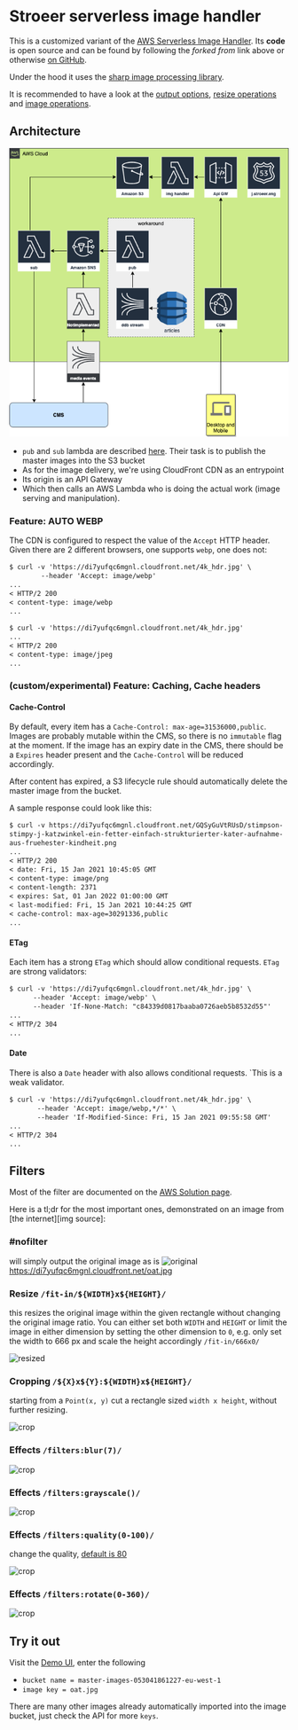 # Stroeer serverless image handler

This is a customized variant of the [AWS Serverless Image Handler].
Its **code** is open source and can be found by following the _forked from_ 
link above or otherwise [on GitHub][AWS Serverless Image Handler Repository].

Under the hood it uses the [sharp image processing library][sharp].

It is recommended to have a look at the [output options][output options], 
[resize operations][resize operations] and [image operations][image operations].

## Architecture

![architecture](arch.png)

* `pub` and `sub` lambda are described [here][peruggia]. Their task is to publish
  the master images into the S3 bucket
* As for the image delivery, we're using CloudFront CDN as an entrypoint
* Its origin is an API Gateway
* Which then calls an AWS Lambda who is doing the actual work (image serving and manipulation).

### Feature: AUTO WEBP

The CDN is configured to respect the value of the `Accept` HTTP header. Given
there are 2 different browsers, one supports `webp`, one does not:

```shell
$ curl -v 'https://di7yufqc6mgnl.cloudfront.net/4k_hdr.jpg' \
        --header 'Accept: image/webp'
...
< HTTP/2 200
< content-type: image/webp
...
```

```shell
$ curl -v 'https://di7yufqc6mgnl.cloudfront.net/4k_hdr.jpg'
...
< HTTP/2 200
< content-type: image/jpeg
...
```

### (custom/experimental) Feature: Caching, Cache headers

#### Cache-Control

By default, every item has a `Cache-Control: max-age=31536000,public`. Images are probably 
mutable within the CMS, so there is no `immutable` flag at the moment.
If the image has an expiry date in the CMS, there should be a `Expires` header present and the
`Cache-Control` will be reduced accordingly.

After content has expired, a S3 lifecycle rule should automatically delete the master image from
the bucket.

A sample response could look like this:

```shell
$ curl -v https://di7yufqc6mgnl.cloudfront.net/GQSyGuVtRUsD/stimpson-stimpy-j-katzwinkel-ein-fetter-einfach-strukturierter-kater-aufnahme-aus-fruehester-kindheit.png
...
< HTTP/2 200
< date: Fri, 15 Jan 2021 10:45:05 GMT
< content-type: image/png
< content-length: 2371
< expires: Sat, 01 Jan 2022 01:00:00 GMT
< last-modified: Fri, 15 Jan 2021 10:44:25 GMT
< cache-control: max-age=30291336,public
... 
```

#### ETag

Each item has a strong `ETag` which should allow conditional requests. `ETag` are strong
validators:

```shell
$ curl -v 'https://di7yufqc6mgnl.cloudfront.net/4k_hdr.jpg' \
      --header 'Accept: image/webp' \
      --header 'If-None-Match: "c84339d0817baaba0726aeb5b8532d55"'
...
< HTTP/2 304
...
```

#### Date

There is also a `Date` header with also allows conditional requests. `This is a weak validator.

```shell
$ curl -v 'https://di7yufqc6mgnl.cloudfront.net/4k_hdr.jpg' \
       --header 'Accept: image/webp,*/*' \
       --header 'If-Modified-Since: Fri, 15 Jan 2021 09:55:58 GMT'
...
< HTTP/2 304
...       
```

## Filters

Most of the filter are documented on the [AWS Solution page][Serverless Image Handler Filters].

Here is a tl;dr for the most important ones, demonstrated on an image from [the internet][img source]:
### #nofilter

will simply output the original image as is 
![original](https://di7yufqc6mgnl.cloudfront.net/4k_hdr.jpg)
https://di7yufqc6mgnl.cloudfront.net/oat.jpg

### Resize `/fit-in/${WIDTH}x${HEIGHT}/` 

this resizes the original image within the given rectangle without changing
the original image ratio. You can either set both `WIDTH` and `HEIGHT` or limit the image in either dimension
  by setting the other dimension to `0`, e.g. only set the width to 666 px and scale the height accordingly
  `/fit-in/666x0/`

![resized](https://di7yufqc6mgnl.cloudfront.net/fit-in/666x0/4k_hdr.jpg)

### Cropping `/${X}x${Y}:${WIDTH}x${HEIGHT}/`

starting from a `Point(x, y)` cut a rectangle sized `width x height`, without further resizing. 

![crop](https://di7yufqc6mgnl.cloudfront.net/1800x1450:888x500/4k_hdr.jpg)

### Effects `/filters:blur(7)/`

![crop](https://di7yufqc6mgnl.cloudfront.net/1800x1450:888x500/filters:blur(7)/4k_hdr.jpg)

### Effects `/filters:grayscale()/`

![crop](https://di7yufqc6mgnl.cloudfront.net/1800x1450:888x500/filters:grayscale()/4k_hdr.jpg)

### Effects `/filters:quality(0-100)/`

change the quality, [default is 80][output options]

![crop](https://di7yufqc6mgnl.cloudfront.net/1800x1450:888x500/filters:quality(1)/4k_hdr.jpg)

### Effects `/filters:rotate(0-360)/`

![crop](https://di7yufqc6mgnl.cloudfront.net/1800x1450:888x500/filters:rotate(180)/4k_hdr.jpg)

## Try it out

Visit the [Demo UI], enter the following

* `bucket name = master-images-053041861227-eu-west-1`
* `image key = oat.jpg`

There are many other images already automatically imported into the image bucket, just check the API for more `keys`.

[AWS Serverless Image Handler]: https://docs.aws.amazon.com/solutions/latest/serverless-image-handler/welcome.html
[AWS Serverless Image Handler Repository]: https://github.com/awslabs/serverless-image-handler
[sharp]: https://sharp.pixelplumbing.com/
[output options]: https://sharp.pixelplumbing.com/api-output
[resize operations]: https://sharp.pixelplumbing.com/api-resize
[image operations]: https://sharp.pixelplumbing.com/api-operation
[Serverless Image Handler Filters]: https://docs.aws.amazon.com/solutions/latest/serverless-image-handler/appendix-d.html
[Demo UI]: https://master-images-053041861227-eu-west-1.s3-eu-west-1.amazonaws.com/index.html
[img src]: https://wallpapersafari.com/w/pEwDaY
[peruggia]: github.com/stroeer/peruggia